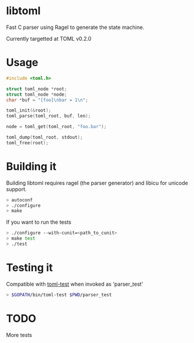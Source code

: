libtoml
=======

Fast C parser using Ragel to generate the state machine.

Currently targetted at TOML v0.2.0

Usage
=====

```c
#include <toml.h>

struct toml_node *root;
struct toml_node *node;
char *buf = "[foo]\nbar = 1\n";

toml_init(&root);
toml_parse(toml_root, buf, len);

node = toml_get(toml_root, "foo.bar");

toml_dump(toml_root, stdout);
toml_free(root);
```

Building it
===========

Building libtoml requires ragel (the parser generator) and libicu for unicode support.

```sh
> autoconf
> ./configure
> make
```

If you want to run the tests

```sh
> ./configure --with-cunit=<path_to_cunit>
> make test
> ./test
```

Testing it
==========

Compatible with [toml-test](https://github.com/BurntSushi/toml-test) when invoked
as 'parser_test'

```sh
> $GOPATH/bin/toml-test $PWD/parser_test
```

TODO
====

More tests
